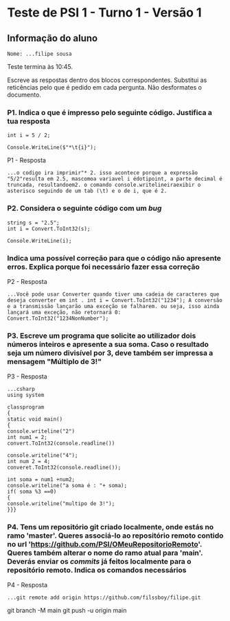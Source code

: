 # Teste de PSI 1 - Turno 1 - Versão 1

## Informação do aluno

    Nome: ...filipe sousa

Teste termina às 10:45.

Escreve as respostas dentro dos blocos correspondentes.
Substitui as reticências pelo que é pedido em cada pergunta.
Não desformates o documento.

### P1. Indica o que é impresso pelo seguinte código. Justifica a tua resposta

    int i = 5 / 2;
    
    Console.WriteLine($"*\t{i}");

P1 - Resposta

    ...o codigo ira imprimir"* 2. isso acontece porque a expressão "5/2"resulta em 2.5, mascomoa variavel i édotipoint, a parte decimal é truncada, resultandoem2. o comando console.writelineiraexibir o asterisco seguindo de um tab (\t) e o de i, que é 2.

### P2. Considera o seguinte código com um *bug*

    string s = "2.5";
    int i = Convert.ToInt32(s);

    Console.WriteLine(i);

### Indica uma possível correção para que o código não apresente erros. Explica porque foi necessário fazer essa correção

P2 - Resposta

    ...Você pode usar Converter quando tiver uma cadeia de caracteres que deseja converter em int . int i = Convert.ToInt32("1234"); A conversão e a transmissão lançarão uma exceção se falharem. ou seja, isso ainda lançará uma exceção, não retornará 0: Convert.ToInt32("1234NonNumber");

### P3. Escreve um programa que solicite ao utilizador dois números inteiros e apresente a sua soma. Caso o resultado seja um número divisível por 3, deve também ser impressa a mensagem "Múltiplo de 3!"

P3 - Resposta

    ...csharp
    using system

    classprogram
    {
    static void main()
    {
    console.writeline("2")
    int num1 = 2;
    convert.ToInt32(console.readline())

    console.writeline("4");
    int num 2 = 4;
    converet.ToInt32(console.readline());

    int soma = num1 +num2;
    console.writeline("a soma é : "+ soma);
    if( soma %3 ==0)
    {
    console.writeline("multipo de 3!");
    }}}

### P4. Tens um repositório git criado localmente, onde estás no ramo 'master'. Queres associá-lo ao repositório remoto contido no url 'https://github.com/PSI/OMeuRepositorioRemoto'. Queres também alterar o nome do ramo atual para 'main'. Deverás enviar os *commits* já feitos localmente para o repositório remoto. Indica os comandos necessários

P4 - Resposta

    ...git remote add origin https://github.com/filssboy/filipe.git
git branch -M main
git push -u origin main

